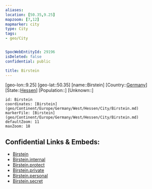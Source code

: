 ```yaml
---
aliases: 
location: [50.35,9.25]
mapzoom: [7,12] 
mapmarker: city 
type: City
tags:
- geo/City


SpocWebEntityId: 29196
isDeleted: false
confidential: public

title: Birstein
---
```

[geo-lon::9.25]
[geo-lat::50.35]
[name::Birstein]
[Country::[Germany](geo/Continent/Europe/Germany.md)]
[State::[Hessen](geo/Continent/Europe/Germany/West/Hessen.md)]
[Population::]
[Unknown::]


```leaflet
id: Birstein
coordinates: [Birstein](geo/Continent/Europe/Germany/West/Hessen/City/Birstein.md)
markerFile: [Birstein](geo/Continent/Europe/Germany/West/Hessen/City/Birstein.md)
defaultZoom: 11 
maxZoom: 18
```


## Confidential Links & Embeds: 
- [Birstein](../../../../../../../../_public/geo/Continent/Europe/Germany/West/Hessen/City/Birstein.md) 
- [Birstein.internal](../../../../../../../../_internal/geo/Continent/Europe/Germany/West/Hessen/City/Birstein.internal.md) 
- [Birstein.protect](../../../../../../../../_protect/geo/Continent/Europe/Germany/West/Hessen/City/Birstein.protect.md) 
- [Birstein.private](../../../../../../../../_private/geo/Continent/Europe/Germany/West/Hessen/City/Birstein.private.md) 
- [Birstein.personal](../../../../../../../../_personal/geo/Continent/Europe/Germany/West/Hessen/City/Birstein.personal.md) 
- [Birstein.secret](../../../../../../../../_secret/geo/Continent/Europe/Germany/West/Hessen/City/Birstein.secret.md) 
